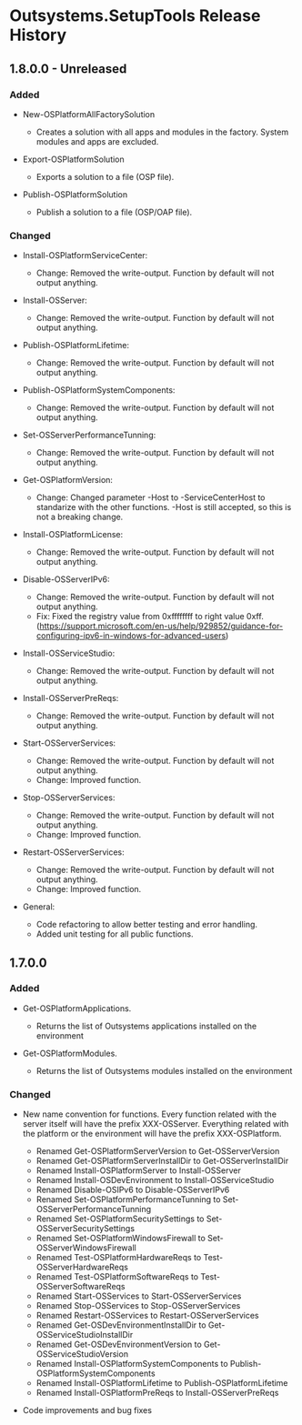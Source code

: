 # Outsystems.SetupTools Release History

## 1.8.0.0 - Unreleased

### Added

- New-OSPlatformAllFactorySolution
  - Creates a solution with all apps and modules in the factory. System modules and apps are excluded.

- Export-OSPlatformSolution
  - Exports a solution to a file (OSP file).

- Publish-OSPlatformSolution
  - Publish a solution to a file (OSP/OAP file).

### Changed

- Install-OSPlatformServiceCenter:
  - Change: Removed the write-output. Function by default will not output anything.

- Install-OSServer:
  - Change: Removed the write-output. Function by default will not output anything.

- Publish-OSPlatformLifetime:
  - Change: Removed the write-output. Function by default will not output anything.

- Publish-OSPlatformSystemComponents:
  - Change: Removed the write-output. Function by default will not output anything.

- Set-OSServerPerformanceTunning:
  - Change: Removed the write-output. Function by default will not output anything.

- Get-OSPlatformVersion:
  - Change: Changed parameter -Host to -ServiceCenterHost to standarize with the other functions. -Host is still accepted, so this is not a breaking change.

- Install-OSPlatformLicense:
  - Change: Removed the write-output. Function by default will not output anything.

- Disable-OSServerIPv6:
  - Change: Removed the write-output. Function by default will not output anything.
  - Fix: Fixed the registry value from 0xffffffff to right value 0xff.  (https://support.microsoft.com/en-us/help/929852/guidance-for-configuring-ipv6-in-windows-for-advanced-users)

- Install-OSServiceStudio:
  - Change: Removed the write-output. Function by default will not output anything.

- Install-OSServerPreReqs:
  - Change: Removed the write-output. Function by default will not output anything.

- Start-OSServerServices:
  - Change: Removed the write-output. Function by default will not output anything.
  - Change: Improved function.

- Stop-OSServerServices:
  - Change: Removed the write-output. Function by default will not output anything.
  - Change: Improved function.

- Restart-OSServerServices:
  - Change: Removed the write-output. Function by default will not output anything.
  - Change: Improved function.

- General:
  - Code refactoring to allow better testing and error handling.
  - Added unit testing for all public functions.

## 1.7.0.0

### Added

- Get-OSPlatformApplications.
  - Returns the list of Outsystems applications installed on the environment

- Get-OSPlatformModules.
  - Returns the list of Outsystems modules installed on the environment

### Changed

- New name convention for functions. Every function related with the server itself will have the prefix XXX-OSServer. Everything related with the platform or the environment will have the prefix XXX-OSPlatform.
  - Renamed Get-OSPlatformServerVersion to Get-OSServerVersion
  - Renamed Get-OSPlatformServerInstallDir to Get-OSServerInstallDir
  - Renamed Install-OSPlatformServer to Install-OSServer
  - Renamed Install-OSDevEnvironment to Install-OSServiceStudio
  - Renamed Disable-OSIPv6 to Disable-OSServerIPv6
  - Renamed Set-OSPlatformPerformanceTunning to Set-OSServerPerformanceTunning
  - Renamed Set-OSPlatformSecuritySettings to Set-OSServerSecuritySettings
  - Renamed Set-OSPlatformWindowsFirewall to Set-OSServerWindowsFirewall
  - Renamed Test-OSPlatformHardwareReqs to Test-OSServerHardwareReqs
  - Renamed Test-OSPlatformSoftwareReqs to Test-OSServerSoftwareReqs
  - Renamed Start-OSServices to Start-OSServerServices
  - Renamed Stop-OSServices to Stop-OSServerServices
  - Renamed Restart-OSServices to Restart-OSServerServices
  - Renamed Get-OSDevEnvironmentInstallDir to Get-OSServiceStudioInstallDir
  - Renamed Get-OSDevEnvironmentVersion to Get-OSServiceStudioVersion
  - Renamed Install-OSPlatformSystemComponents to Publish-OSPlatformSystemComponents
  - Renamed Install-OSPlatformLifetime to Publish-OSPlatformLifetime
  - Renamed Install-OSPlatformPreReqs to Install-OSServerPreReqs

- Code improvements and bug fixes
